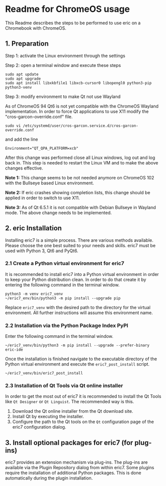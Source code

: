 # Readme for ChromeOS usage

This Readme describes the steps to be performed to use eric on a
Chromebook with ChromeOS.

## 1. Preparation
Step 1: activate the Linux environment through the settings

Step 2: open a terminal window and execute these steps

    sudo apt update
    sudo apt upgrade
    sudo apt install libxkbfile1 libxcb-cursor0 libopengl0 python3-pip python3-venv

Step 3: modify environment to make Qt not use Wayland

As of ChromeOS 94 Qt6 is not yet compatible with the ChromeOS Wayland
implementation. In order to force Qt applications to use X11 modify
the "cros-garcon-override.conf" file.

    sudo vi /etc/systemd/user/cros-garcon.service.d/cros-garcon-override.conf

and add the line

    Environment="QT_QPA_PLATFORM=xcb"

After this change was performed close all Linux windows, log out and log back
in. This step is needed to restart the Linux VM and to make the above changes
effective.

__Note 1:__ This change seems to be not needed anymore on ChromeOS 102 with the
Bullseye based Linux environment.

__Note 2:__ If eric crashes showing completion lists, this change should be
applied in order to switch to use X11.

__Note 3:__ As of Qt 6.5.1 it is not compatible with Debian Bullseye in Wayland
mode. The above change needs to be implemented.

## 2. eric Installation
Installing eric7 is a simple process. There are various methods available.
Please choose the one best suited to your needs and skills. eric7 must be
used with Python 3, Qt6 and PyQt6.

### 2.1 Create a Python virtual environment for eric7
It is recommended to install eric7 into a Python virtual environment in order
to keep your Python distribution clean. In order to do that create it by
entering the following command in the terminal window.

    python3 -m venv eric7_venv
    ~/eric7_env/bin/python3 -m pip install --upgrade pip

Replace `eric7_venv` with the desired path to the directory for the virtual
environment. All further instructions will assume this environment name.

### 2.2 Installation via the Python Package Index PyPI
Enter the following command in the terminal window.

    ~/eric7_venv/bin/python3 -m pip install --upgrade --prefer-binary eric-ide

Once the installation is finished navigate to the executable directory of
the Python virtual environment and execute the `eric7_post_install` script.

    ~/eric7_venv/bin/eric7_post_install

### 2.3 Installation of Qt Tools via Qt online installer
In order to get the most out of eric7 it is recommended to install the Qt Tools
like `Qt Designer` or `Qt Linguist`. The recommended way is this.

1. Download the Qt online installer from the Qt download site.
2. Install Qt by executing the installer.
3. Configure the path to the Qt tools on the `Qt` configuration page of the
   eric7 configuration dialog.

## 3. Install optional packages for eric7 (for plug-ins)
eric7 provides an extension mechanism via plug-ins.  The plug-ins are
available via the Plugin Repository dialog from within eric7. Some plugins
require the installation of additional Python packages. This is done 
automatically during the plugin installation.

